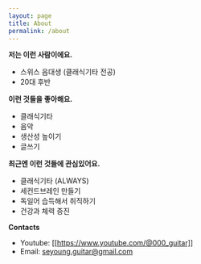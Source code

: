 ```yaml
---
layout: page
title: About
permalink: /about
---
```


**저는 이런 사람이에요.**
- 스위스 음대생 (클래식기타 전공)
- 20대 후반

**이런 것들을 좋아해요.**
- 클래식기타
- 음악
- 생산성 높이기
- 글쓰기

**최근엔 이런 것들에 관심있어요.**
- 클래식기타 (ALWAYS)
- 세컨드브레인 만들기
- 독일어 습득해서 취직하기
- 건강과 체력 증진

**Contacts**
- Youtube: [[https://www.youtube.com/@000_guitar]]
- Email: seyoung.guitar@gmail.com
